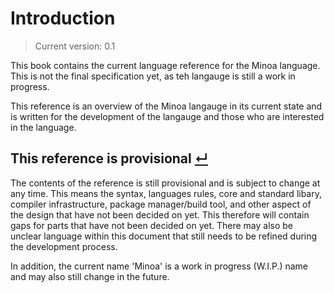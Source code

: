 # Introduction

> Current version: 0.1

This book contains the current language reference for the Minoa language.
This is not the final specification yet, as teh langauge is still a work in progress.

This reference is an overview of the Minoa langauge in its current state and is written for the development of the langauge and  those who are interested in the language.

## This reference is provisional [↵](#introduction)

The contents of the reference is still provisional and is subject to change at any time.
This means the syntax, languages rules, core and standard libary, compiler infrastructure, package manager/build tool, and other aspect of the design that have not been decided on yet.
This therefore will contain gaps for parts that have not been decided on yet.
There may also be unclear language within this document that still needs to be refined during the development process.

In addition, the current name 'Minoa' is a work in progress (W.I.P.) name and may also still change in the future.

